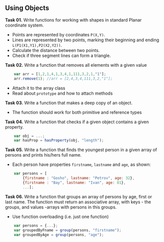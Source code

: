 ## Using Objects

**Task 01.** Write functions for working with shapes in standard Planar coordinate system.
* Points are represented by coordinates `P(X,Y)`.
* Lines are represented by two points, marking their beginning and ending `L(P1(X1,Y1),P2(X2,Y2))`.
* Calculate the distance between two points.
* Check if three segment lines can form a triangle.

**Task 02.** Write a function that removes all elements with a given value
```js
	var arr = [1,2,1,4,1,3,4,1,111,3,2,1,"1"];
	arr.remove(1); //arr = [2,4,3,4,111,3,2,"1"];
```

* Attach it to the array class
* Read about `prototype` and how to attach methods

**Task 03.** Write a function that makes a deep copy of an object.
* The function should work for both primitive and reference types

**Task 04.** Write a function that checks if a given object contains a given property.
```js
	var obj = ...;
	var hasProp = hasProperty(obj, "length");
```

**Task 05.** Write a function that finds the youngest person in a given array of persons and prints his/hers full name.
* Each person have properties `firstname`, `lastname` and `age`, as shown:
```js
	var persons = [
		{firstname : "Gosho", lastname: "Petrov", age: 32}, 
		{firstname : "Bay", lastname: "Ivan", age: 81},
		...];
```

**Task 06.** Write a function that groups an array of persons by age, first or last name. The function must return an associative array, with keys - the groups, and values -arrays with persons in this groups.
* Use function overloading (i.e. just one function)
```js
	var persons = {...};
	var groupedByFname = group(persons, "firstname");
	var groupedByAge = group(persons, "age");
```